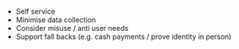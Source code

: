 <!-- TITLE: Good Platforms -->
<!-- SUBTITLE: A quick summary of Good Platforms -->

* Self service
* Minimise data collection
* Consider misuse / anti user needs 
* Support fall backs (e.g. cash payments / prove identity in person)